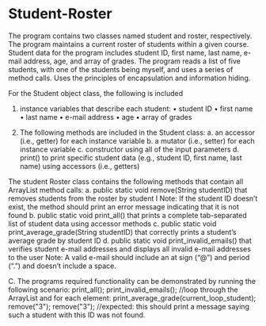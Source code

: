 # Student-Roster 

The program contains two classes named student and roster, respectively. The program maintains a current roster of students within a given course. Student data for the program includes student ID, first name, last name, e-mail address, age, and array of grades. The program reads a list of five students, with one of the students being myself, and uses a series of method calls. Uses the principles of encapsulation and information hiding. 

For the Student object class, the following is included

1.   instance variables that describe each student:
•   student ID
•   first name
•   last name
•   e-mail address
•   age
•   array of grades

2.  The following methods are included in the Student class:
a.  an accessor (i.e., getter) for each instance variable
b.  a mutator (i.e., setter) for each instance variable
c.  constructor using all of the input parameters
d.  print() to print specific student data (e.g., student ID, first name, last name) using accessors (i.e., getters)

The student Roster class contains the following methods that contain all ArrayList method calls:
a.  public static void remove(String studentID) that removes students from the roster by student I
Note: If the student ID doesn’t exist, the method should print an error message indicating that it is not found
b.  public static void print_all() that prints a complete tab-separated list of student data using accessor methods
c.  public static void print_average_grade(String studentID) that correctly prints a student’s average grade by student ID
d.  public static void print_invalid_emails() that verifies student e-mail addresses and displays all invalid e-mail addresses to the user
Note: A valid e-mail should include an at sign (“@”) and period (“.”) and doesn’t include a space.

C.  The programs required functionality can be demonstrated by running the following scenario:
print_all();
print_invalid_emails();
//loop through the ArrayList and for each element:
print_average_grade(current_loop_student);
remove("3");
remove("3");
//expected: this should print a message saying such a student with this ID was not found.
